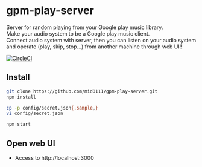 gpm-play-server
====

Server for random playing from your Google play music library.  
Make your audio system to be a Google play music client.  
Connect audio system with server, then you can listen on your audio system and operate (play, skip, stop...) from another machine through web UI!!

[![CircleCI](https://circleci.com/gh/mid0111/gpm-play-server/tree/master.svg?style=svg)](https://circleci.com/gh/mid0111/gpm-play-server/tree/master)

## Install

```bash
git clone https://github.com/mid0111/gpm-play-server.git
npm install

cp -p config/secret.json{.sample,}
vi config/secret.json

npm start
```

## Open web UI

* Access to http://localhost:3000
